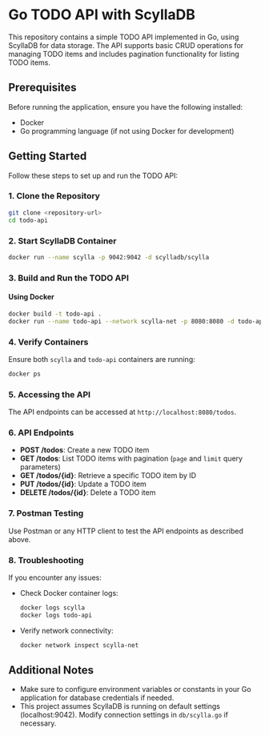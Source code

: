 
# Go TODO API with ScyllaDB

This repository contains a simple TODO API implemented in Go, using ScyllaDB for data storage. The API supports basic CRUD operations for managing TODO items and includes pagination functionality for listing TODO items.

## Prerequisites

Before running the application, ensure you have the following installed:

- Docker
- Go programming language (if not using Docker for development)

## Getting Started

Follow these steps to set up and run the TODO API:

### 1. Clone the Repository

```bash
git clone <repository-url>
cd todo-api
```

### 2. Start ScyllaDB Container

```bash
docker run --name scylla -p 9042:9042 -d scylladb/scylla
```

### 3. Build and Run the TODO API

#### Using Docker

```bash
docker build -t todo-api .
docker run --name todo-api --network scylla-net -p 8080:8080 -d todo-api
```

### 4. Verify Containers

Ensure both `scylla` and `todo-api` containers are running:

```bash
docker ps
```

### 5. Accessing the API

The API endpoints can be accessed at `http://localhost:8080/todos`.

### 6. API Endpoints

- **POST /todos**: Create a new TODO item
- **GET /todos**: List TODO items with pagination (`page` and `limit` query parameters)
- **GET /todos/{id}**: Retrieve a specific TODO item by ID
- **PUT /todos/{id}**: Update a TODO item
- **DELETE /todos/{id}**: Delete a TODO item

### 7. Postman Testing

Use Postman or any HTTP client to test the API endpoints as described above.

### 8. Troubleshooting

If you encounter any issues:

- Check Docker container logs:
  ```bash
  docker logs scylla
  docker logs todo-api
  ```
- Verify network connectivity:
  ```bash
  docker network inspect scylla-net
  ```

## Additional Notes

- Make sure to configure environment variables or constants in your Go application for database credentials if needed.
- This project assumes ScyllaDB is running on default settings (localhost:9042). Modify connection settings in `db/scylla.go` if necessary.

